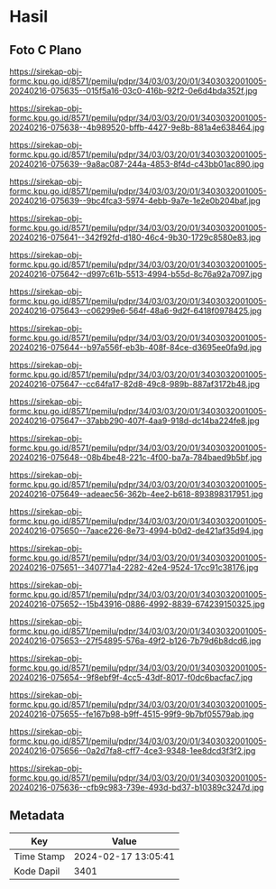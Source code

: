 # Hasil

## Foto C Plano

https://sirekap-obj-formc.kpu.go.id/8571/pemilu/pdpr/34/03/03/20/01/3403032001005-20240216-075635--015f5a16-03c0-416b-92f2-0e6d4bda352f.jpg

https://sirekap-obj-formc.kpu.go.id/8571/pemilu/pdpr/34/03/03/20/01/3403032001005-20240216-075638--4b989520-bffb-4427-9e8b-881a4e638464.jpg

https://sirekap-obj-formc.kpu.go.id/8571/pemilu/pdpr/34/03/03/20/01/3403032001005-20240216-075639--9a8ac087-244a-4853-8f4d-c43bb01ac890.jpg

https://sirekap-obj-formc.kpu.go.id/8571/pemilu/pdpr/34/03/03/20/01/3403032001005-20240216-075639--9bc4fca3-5974-4ebb-9a7e-1e2e0b204baf.jpg

https://sirekap-obj-formc.kpu.go.id/8571/pemilu/pdpr/34/03/03/20/01/3403032001005-20240216-075641--342f92fd-d180-46c4-9b30-1729c8580e83.jpg

https://sirekap-obj-formc.kpu.go.id/8571/pemilu/pdpr/34/03/03/20/01/3403032001005-20240216-075642--d997c61b-5513-4994-b55d-8c76a92a7097.jpg

https://sirekap-obj-formc.kpu.go.id/8571/pemilu/pdpr/34/03/03/20/01/3403032001005-20240216-075643--c06299e6-564f-48a6-9d2f-6418f0978425.jpg

https://sirekap-obj-formc.kpu.go.id/8571/pemilu/pdpr/34/03/03/20/01/3403032001005-20240216-075644--b97a556f-eb3b-408f-84ce-d3695ee0fa9d.jpg

https://sirekap-obj-formc.kpu.go.id/8571/pemilu/pdpr/34/03/03/20/01/3403032001005-20240216-075647--cc64fa17-82d8-49c8-989b-887af3172b48.jpg

https://sirekap-obj-formc.kpu.go.id/8571/pemilu/pdpr/34/03/03/20/01/3403032001005-20240216-075647--37abb290-407f-4aa9-918d-dc14ba224fe8.jpg

https://sirekap-obj-formc.kpu.go.id/8571/pemilu/pdpr/34/03/03/20/01/3403032001005-20240216-075648--08b4be48-221c-4f00-ba7a-784baed9b5bf.jpg

https://sirekap-obj-formc.kpu.go.id/8571/pemilu/pdpr/34/03/03/20/01/3403032001005-20240216-075649--adeaec56-362b-4ee2-b618-893898317951.jpg

https://sirekap-obj-formc.kpu.go.id/8571/pemilu/pdpr/34/03/03/20/01/3403032001005-20240216-075650--7aace226-8e73-4994-b0d2-de421af35d94.jpg

https://sirekap-obj-formc.kpu.go.id/8571/pemilu/pdpr/34/03/03/20/01/3403032001005-20240216-075651--340771a4-2282-42e4-9524-17cc91c38176.jpg

https://sirekap-obj-formc.kpu.go.id/8571/pemilu/pdpr/34/03/03/20/01/3403032001005-20240216-075652--15b43916-0886-4992-8839-674239150325.jpg

https://sirekap-obj-formc.kpu.go.id/8571/pemilu/pdpr/34/03/03/20/01/3403032001005-20240216-075653--27f54895-576a-49f2-b126-7b79d6b8dcd6.jpg

https://sirekap-obj-formc.kpu.go.id/8571/pemilu/pdpr/34/03/03/20/01/3403032001005-20240216-075654--9f8ebf9f-4cc5-43df-8017-f0dc6bacfac7.jpg

https://sirekap-obj-formc.kpu.go.id/8571/pemilu/pdpr/34/03/03/20/01/3403032001005-20240216-075655--fe167b98-b9ff-4515-99f9-9b7bf05579ab.jpg

https://sirekap-obj-formc.kpu.go.id/8571/pemilu/pdpr/34/03/03/20/01/3403032001005-20240216-075656--0a2d7fa8-cff7-4ce3-9348-1ee8dcd3f3f2.jpg

https://sirekap-obj-formc.kpu.go.id/8571/pemilu/pdpr/34/03/03/20/01/3403032001005-20240216-075636--cfb9c983-739e-493d-bd37-b10389c3247d.jpg


## Metadata

| Key        | Value               |
| ---------- | ------------------- |
| Time Stamp | 2024-02-17 13:05:41 |
| Kode Dapil | 3401                |



